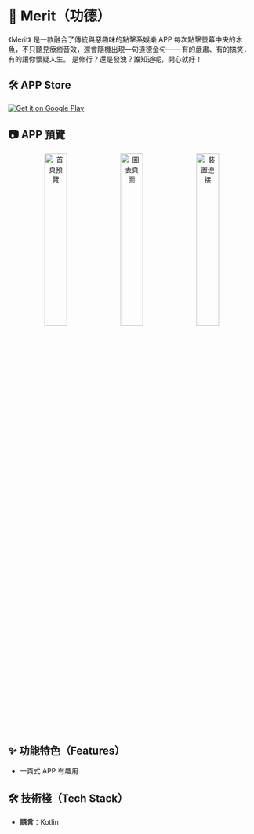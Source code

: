 #  🤖 Merit（功德）

《Merit》 是一款融合了傳統與惡趣味的點擊系娛樂 APP
每次點擊螢幕中央的木魚，不只聽見療癒音效，還會隨機出現一句道德金句——
有的嚴肅、有的搞笑，有的讓你懷疑人生。
是修行？還是發洩？誰知道呢，開心就好！

## 🛠️ APP Store
<a href='https://play.google.com/store/apps/details?id=com.morefun.merit&hl=zh_TW&pcampaignid=pcampaignidMKT-Other-global-all-co-prtnr-py-PartBadge-Mar2515-1'><img alt='Get it on Google Play' src='https://play.google.com/intl/en_us/badges/static/images/badges/en_badge_web_generic.png'/></a>

## 📷 APP 預覽

<p align="center">
  <img src="https://i.imgur.com/Kvje8vr.png" alt="首頁預覽" width="30%" />
  <img src="https://i.imgur.com/OSRpchW.png" alt="圖表頁面" width="30%" />
  <img src="https://i.imgur.com/1K0TRFp.png" alt="裝置連接" width="30%" />
</p>

## ✨ 功能特色（Features）

- 一頁式 APP 有趣用

## 🛠️ 技術棧（Tech Stack）

- **語言**：Kotlin   
